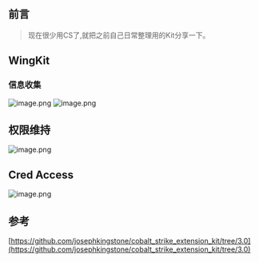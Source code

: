 ## 前言


> 现在很少用CS了,就把之前自己日常整理用的Kit分享一下。

## WingKit
### 信息收集
![image.png](https://cdn.nlark.com/yuque/0/2021/png/370919/1635049440891-d4b74954-6c73-424a-9e7e-380cd7f721fc.png#clientId=u2f88f3e2-eadd-4&from=paste&height=607&id=uc7ab3642&margin=%5Bobject%20Object%5D&name=image.png&originHeight=1214&originWidth=2046&originalType=binary&ratio=1&size=206387&status=done&style=none&taskId=u90c29727-715f-4f27-b7d6-6e2410043cc&width=1023)
![image.png](https://cdn.nlark.com/yuque/0/2021/png/370919/1635049544523-10a1331f-9441-4ea9-ad20-29c55135cd12.png#clientId=u2f88f3e2-eadd-4&from=paste&height=608&id=u6cd33c63&margin=%5Bobject%20Object%5D&name=image.png&originHeight=1216&originWidth=1830&originalType=binary&ratio=1&size=143619&status=done&style=none&taskId=u977aa81b-2eac-4d5a-b68e-62e11520502&width=915)
## 权限维持
![image.png](https://cdn.nlark.com/yuque/0/2021/png/370919/1635049570968-0335803f-3dd2-4db6-88ec-cfbe3279b26a.png#clientId=u2f88f3e2-eadd-4&from=paste&height=637&id=u6cb6d327&margin=%5Bobject%20Object%5D&name=image.png&originHeight=1274&originWidth=1894&originalType=binary&ratio=1&size=168907&status=done&style=none&taskId=u76119c68-85b5-4100-a615-f537ed504ce&width=947)
## Cred Access
![image.png](https://cdn.nlark.com/yuque/0/2021/png/370919/1635049604119-01025926-7870-4701-a997-cfcfd0323db7.png#clientId=u2f88f3e2-eadd-4&from=paste&height=625&id=uf207e1ce&margin=%5Bobject%20Object%5D&name=image.png&originHeight=1250&originWidth=1742&originalType=binary&ratio=1&size=197655&status=done&style=none&taskId=uab876b12-d710-48bb-81b4-5303b377836&width=871)


## 参考
[https://github.com/josephkingstone/cobalt_strike_extension_kit/tree/3.0](https://github.com/josephkingstone/cobalt_strike_extension_kit/tree/3.0)
​

